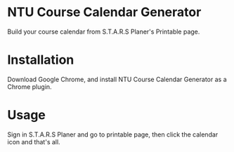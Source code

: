 NTU Course Calendar Generator
======================

Build your course calendar from S.T.A.R.S Planer's Printable page.

# Installation

Download Google Chrome, and install  NTU Course Calendar Generator as a Chrome plugin.

# Usage

Sign in S.T.A.R.S Planer and go to printable page, then click the calendar icon and that's all.
